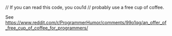 // If you can read this code, you cou1d
// probably use a free cup of coffee.

See https://www.reddit.com/r/ProgrammerHumor/comments/99o1qg/an_offer_of_free_cup_of_coffee_for_programmers/
